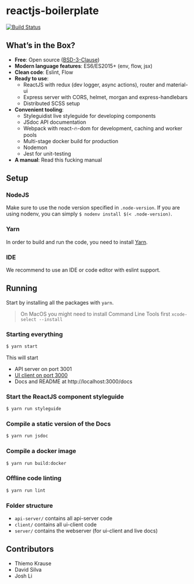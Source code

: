 # reactjs-boilerplate

[![Build Status](https://travis-ci.org/bitchcraft/reactjs-boilerplate.svg?branch=master)](https://travis-ci.org/bitchcraft/reactjs-boilerplate)

## What’s in the Box?

- **Free**: Open source ([BSD-3-Clause](./LICENSE.md))
- **Modern language features**: ES6/ES2015+ (env, flow, jsx)
- **Clean code**: Eslint, Flow
- **Ready to use**:
	- ReactJS with redux (dev logger, async actions), router and material-ui
	- Express server with CORS, helmet, morgan and express-handlebars
	- Distributed SCSS setup
- **Convenient tooling**:
	- Styleguidist live styleguide for developing components
	- JSdoc API documentation
	- Webpack with react-🔥-dom for development, caching and worker pools
	- Multi-stage docker build for production
	- Nodemon
	- Jest for unit-testing
- **A manual**: Read this fucking manual


## Setup

### NodeJS

Make sure to use the node version specified in `.node-version`. If you are using nodenv, you can simply `$ nodenv install $(< .node-version)`.

### Yarn

In order to build and run the code, you need to install [Yarn](https://yarnpkg.com).

### IDE

We recommend to use an IDE or code editor with eslint support.



## Running

Start by installing all the packages with `yarn`.

> On MacOS you might need to install Command Line Tools first `xcode-select --install`

### Starting everything

```bash
$ yarn start
```

This will start

- API server on port 3001
- [UI client on port 3000](http://localhost:3000)
- Docs and README at http://localhost:3000/docs

### Start the ReactJS component styleguide

```bash
$ yarn run styleguide
```


### Compile a static version of the Docs

```bash
$ yarn run jsdoc
```

### Compile a docker image

```bash
$ yarn run build:docker
```

### Offline code linting

```bash
$ yarn run lint
```

### Folder structure

- `api-server/` contains all api-server code
- `client/` contains all ui-client code
- `server/` contains the webserver (for ui-client and live docs)


## Contributors

* Thiemo Krause
* David Silva
* Josh Li
